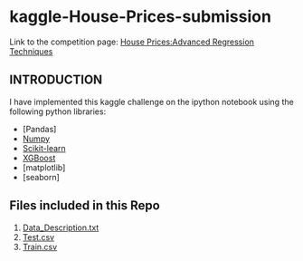 # kaggle-House-Prices-submission
Link to the competition page: [House Prices:Advanced Regression Techniques](https://www.kaggle.com/c/house-prices-advanced-regression-techniques)
## INTRODUCTION
I have implemented this kaggle challenge on the ipython notebook using the following python libraries:
* [Pandas]
* [Numpy](http://www.numpy.org/)
* [Scikit-learn](http://scikit-learn.org/stable/)
* [XGBoost](https://xgboost.readthedocs.io/en/latest/)
* [matplotlib]
* [seaborn]
## Files included in this Repo
1. [Data_Description.txt](https://storage.googleapis.com/kaggle-competitions-data/kaggle/5407/data_description.txt?GoogleAccessId=web-data@kaggle-161607.iam.gserviceaccount.com&Expires=1520140469&Signature=rwfGWiAkeg%2Ba0rTOYP9ecuuSsOyt8Zvc6PzAzXdcsd3VHeWZuka5wZU6Eb8ThMq307A%2BM21WP1jNqacF6lLCAdE4Zre9ySle2VaIPxTRm5wEt4Bu%2BwGf6oE%2F6C6GotIWbcnS2nYzNB6W%2FhhQ4qSxXV4xRePckYESYwTjLp2HY8BkJdiiGrzm24im8jLZHgomwQEXPUDT7al1Uo0kUQLbWGYWyDXK%2Bcz6Dq8G1QCqsfQ9vyq8mzm9NewcsxE8Vbm42%2BSWWQDb%2F7D5CtndCpw6y0HoXwjhvawT9Kay%2FX0eLvNjp%2FhaPlsmnpRXrgz94DieFH%2FfuXBdM%2F8Z%2F0IqjpZhVw%3D%3D)
2. [Test.csv](https://github.com/cyberdrago/kaggle-House-Prices-submission/blob/master/test.csv)
3. [Train.csv](https://github.com/cyberdrago/kaggle-House-Prices-submission/blob/master/train.csv)
